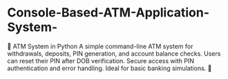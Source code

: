 # Console-Based-ATM-Application-System-
🏧 ATM System in Python A simple command-line ATM system for withdrawals, deposits, PIN generation, and account balance checks. Users can reset their PIN after DOB verification. Secure access with PIN authentication and error handling. Ideal for basic banking simulations. 🚀
